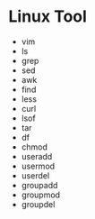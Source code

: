 # Linux Tool

- vim
- ls
- grep
- sed
- awk
- find
- less
- curl
- lsof
- tar
- df
- chmod
- useradd
- usermod
- userdel
- groupadd
- groupmod
- groupdel